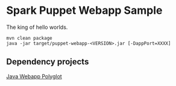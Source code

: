 Spark Puppet Webapp Sample
==========================

The king of hello worlds.

```
mvn clean package
java -jar target/puppet-webapp-<VERSION>.jar [-DappPort=XXXX]
```


Dependency projects
-------------------
[Java Webapp Polyglot](https://github.com/ipcrm/java_webapp_polyglot.git)


